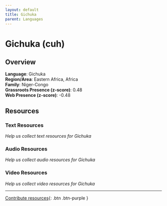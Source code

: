 ```yaml
---
layout: default
title: Gichuka
parent: Languages
---
```


# Gichuka (cuh)

## Overview

**Language**: Gichuka  
**Region/Area**: Eastern Africa, Africa  
**Family**: Niger-Congo  
**Grassroots Presence (z-score)**: 0.48  
**Web Presence (z-score)**: -0.48  

## Resources

### Text Resources
*Help us collect text resources for Gichuka*

### Audio Resources
*Help us collect audio resources for Gichuka*

### Video Resources
*Help us collect video resources for Gichuka*

---

[Contribute resources](https://forms.office.com/e/1SfLJx3u1r){: .btn .btn-purple }
